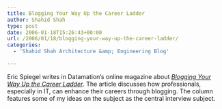 ```yaml
---
title: Blogging Your Way Up the Career Ladder
author: Shahid Shah
type: post
date: 2006-01-18T15:26:43+00:00
url: /2006/01/18/blogging-your-way-up-the-career-ladder/
categories:
  - 'Shahid Shah Architecture &amp; Engineering Blog'

---
```

Eric Spiegel writes in Datamation&#8217;s online magazine about _[Blogging Your Way Up the Career Ladder][1]_. The article discusses how professionals, especially in IT, can enhance their careers through blogging. The column features some of my ideas on the subject as the central interview subject.

 [1]: http://itmanagement.earthweb.com/columns/smit/article.php/3577846